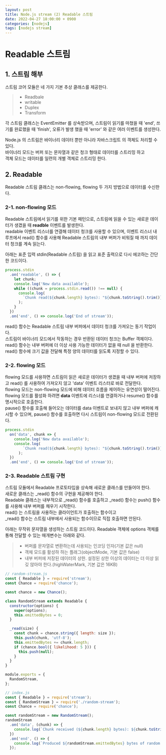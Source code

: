 ```yaml
---
layout: post
title: Node.js stream (2) Readable 스트림  
date: 2022-04-27 18:00:00 + 0900
categories: [nodejs]
tags: [nodejs stream]
---
```

# Readable 스트림

## 1. 스트림 해부

스트림 코어 모듈은 네 가지 기본 추상 클래스를 제공한다.
> - Readbale
> - writable
> - Duplex
> - Transform

각 스트림 클래스는 EventEmitter 를 상속받으며, 스트림이 읽기를 마쳤을 때 'end', 쓰기를 완료했을 때 'finish', 오류가 발생 했을 때 'error' 와 같은 여러 이벤트를 생성한다.   
   
Node.js 의 스트림은 바이너리 데이터 뿐만 아니라 자바스크립트 의 객체도 처리할 수 있다.    
바이너리 모드는 버퍼 또는 문자열과 같은 청크 형태로 데이터를 스트리밍 하고   
객체 모드는 데이터를 일련의 개별 객체로 스트리밍 한다.   

## 2. Readable 
Readable 스트림 클래스는 non-flowing, flowing 두 가지 방법으로 데이터를 수신한다.   

### 2-1. non-flowing 모드
Readable 스트림에서 읽기를 위한 기본 패턴으로, 스트림에 읽을 수 있는 새로운 데이터가 생겼을 때 __readble__ 이벤트를 발생한다.    
readable 이벤트 리스너를 연결해 데이터 청크를 사용할 수 있으며, 이벤트 리스너 내 루프에서 read() 함수를 사용해 Readable 스트림의 내부 버퍼가 비워질 때 까지 데이터 청크를 계속 읽는다.   

아래는 표준 입력 stdin(Readable 스트림) 을 읽고 표준 출력으로 다시 에코하는 간단한 코드이다.
```javascript
process.stdin
  .on('readable', () => {
    let chunk;
    console.log('New data available');
    while ((chunk = process.stdin.read()) !== null) {
      console.log(
        `Chunk read(${chunk.length} bytes): "${chunk.toString().trim()}"`
      );
    }
  })
  .on('end', () => console.log('End of stream'));
```

read() 함수는 Readable 스트림 내부 버퍼에서 데이터 청크를 가져오는 동기 작업이다.   
스트림이 바이너리 모드에서 작동하는 경우 반환된 데이터 청크는 Buffer 객체이다.   
read() 함수는 내부 버퍼에 더 이상 사용 가능한 데이터가 없을 때 null 을 반환한다.   
read() 함수에 크기 값을 전달해 특정 양의 데이터를 읽도록 지정할 수 있다.   

### 2-2. flowing 모드   
flowing 모드를 사용하면 스트림이 읽은 새로운 데이터가 생겼을 때 내부 버퍼에 저장하고 read() 를 사용하여 가져오지 않고 'data' 이벤트 리스터로 바로 전달한다.   
flowing 모드는 non-flowing 모드에 비해 데이터 흐름을 제어하는 유연성이 떨어진다.   
flowing 모드를 활성화 하려면 __data__ 이벤트에 리스너를 연결하거나 resume() 함수를 명시적으로 호출한다.   
pause() 함수를 호출해 들어오는 데이터를 data 이벤트로 보내지 않고 내부 버퍼에 캐시할 수 있으며, pause() 함수를 호출하면 다시 스트림이 non-flowing 모드로 전환된다.   

```javascript
process.stdin
  on('data', chunk => {
    console.log('New data available');
    console.log(
        `Chunk read(${chunk.length} bytes): "${chunk.toString().trim()}"`
      );
  })
  .on('end', () => console.log('End of stream'));
```

### 2-3. Readable 스트림 구현
스트림 모듈에서 Readable 프로토타입을 상속해 새로운 클래스를 만들어야 한다.   
새로운 클래스는 _read() 함수의 구현을 제공해야 한다.   
Readable 클래스는 내부적으로 _read() 함수를 호출하고 _read() 함수는 push() 함수를 사용해 내부 버퍼를 채우기 시작한다.   
read() 는 스트림을 사용하는 클라이언트가 호출하는 함수이고   
_read() 함수는 스트림 내부에서 사용되는 함수이므로 직접 호출하면 안된다.   

아래는 무작위 문자열을 생성하는 스트림 코드이다.
Readable 객체에 options 객체를 통해 전달할 수 있는 매개변수는 아래와 같다.
> - 버퍼를 문자열로 변환하는데 사용되는 인코딩 인자(기본 값은 null)
> - 객체 모드를 활성하 하는 플래그(objectMode, 기본 값은 false)
> - 내부 버퍼에 저장된 데이터의 상한. 설정된 상한 이상의 데이터는 더 이상 읽깆 않아야 한다.(highWaterMark, 기본 값은 16KB)

```javascript
// random-stream.js
const { Readable } = require('stream');
const Chance = require('chance');

const chance = new Chance();

class RandomStream extends Readable {
  constructor(options) {
    super(options);
    this.emittedBytes = 0;
  }

  _read(size) {
    const chunk = chance.string({ length: size });
    this.push(chunk, 'utf-8');
    this.emittedBytes += chunk.length;
    if (chance.bool({ likelihood: 5 })) {
      this.push(null);
    }
  }
}

module.exports = {
  RandomStream,
};
```

```javascript
// index.js
const { Readable } = require('stream');
const { RandomStream } = require('./random-stream');
const Chance = require('chance');

const randomStream = new RandomStream();
randomStream
  .on('data', (chunk) => {
    console.log(`Chunk received (${chunk.length} bytes): ${chunk.toString()}`);
  })
  .on('end', () => {
    console.log(`Produced ${randomStream.emittedBytes} bytes of random data`);
  });
```
